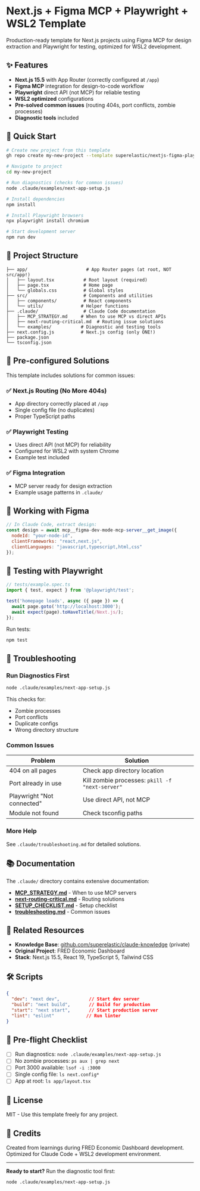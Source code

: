 # Next.js + Figma MCP + Playwright + WSL2 Template

Production-ready template for Next.js projects using Figma MCP for design extraction and Playwright for testing, optimized for WSL2 development.

## ✨ Features

- **Next.js 15.5** with App Router (correctly configured at `/app`)
- **Figma MCP** integration for design-to-code workflow
- **Playwright** direct API (not MCP) for reliable testing
- **WSL2 optimized** configurations
- **Pre-solved common issues** (routing 404s, port conflicts, zombie processes)
- **Diagnostic tools** included

## 🚀 Quick Start

```bash
# Create new project from this template
gh repo create my-new-project --template superelastic/nextjs-figma-playwright-wsl-template

# Navigate to project
cd my-new-project

# Run diagnostics (checks for common issues)
node .claude/examples/next-app-setup.js

# Install dependencies
npm install

# Install Playwright browsers
npx playwright install chromium

# Start development server
npm run dev
```

## 📁 Project Structure

```
├── app/                      # App Router pages (at root, NOT src/app!)
│   ├── layout.tsx           # Root layout (required)
│   ├── page.tsx             # Home page
│   └── globals.css          # Global styles
├── src/                     # Components and utilities
│   ├── components/          # React components
│   └── utils/              # Helper functions
├── .claude/                 # Claude Code documentation
│   ├── MCP_STRATEGY.md     # When to use MCP vs direct APIs
│   ├── next-routing-critical.md  # Routing issue solutions
│   └── examples/           # Diagnostic and testing tools
├── next.config.js          # Next.js config (only ONE!)
├── package.json
└── tsconfig.json
```

## 🔧 Pre-configured Solutions

This template includes solutions for common issues:

### ✅ Next.js Routing (No More 404s)
- App directory correctly placed at `/app`
- Single config file (no duplicates)
- Proper TypeScript paths

### ✅ Playwright Testing
- Uses direct API (not MCP) for reliability
- Configured for WSL2 with system Chrome
- Example test included

### ✅ Figma Integration
- MCP server ready for design extraction
- Example usage patterns in `.claude/`

## 🎨 Working with Figma

```javascript
// In Claude Code, extract design:
const design = await mcp__figma-dev-mode-mcp-server__get_image({
  nodeId: "your-node-id",
  clientFrameworks: "react,next.js",
  clientLanguages: "javascript,typescript,html,css"
});
```

## 🧪 Testing with Playwright

```javascript
// tests/example.spec.ts
import { test, expect } from '@playwright/test';

test('homepage loads', async ({ page }) => {
  await page.goto('http://localhost:3000');
  await expect(page).toHaveTitle(/Next.js/);
});
```

Run tests:
```bash
npm test
```

## 🐛 Troubleshooting

### Run Diagnostics First
```bash
node .claude/examples/next-app-setup.js
```

This checks for:
- Zombie processes
- Port conflicts  
- Duplicate configs
- Wrong directory structure

### Common Issues

| Problem | Solution |
|---------|----------|
| 404 on all pages | Check app directory location |
| Port already in use | Kill zombie processes: `pkill -f "next-server"` |
| Playwright "Not connected" | Use direct API, not MCP |
| Module not found | Check tsconfig paths |

### More Help
See `.claude/troubleshooting.md` for detailed solutions.

## 📚 Documentation

The `.claude/` directory contains extensive documentation:

- **[MCP_STRATEGY.md](.claude/MCP_STRATEGY.md)** - When to use MCP servers
- **[next-routing-critical.md](.claude/next-routing-critical.md)** - Routing solutions
- **[SETUP_CHECKLIST.md](.claude/SETUP_CHECKLIST.md)** - Setup checklist
- **[troubleshooting.md](.claude/troubleshooting.md)** - Common issues

## 🔗 Related Resources

- **Knowledge Base**: [github.com/superelastic/claude-knowledge](https://github.com/superelastic/claude-knowledge) (private)
- **Original Project**: FRED Economic Dashboard
- **Stack**: Next.js 15.5, React 19, TypeScript 5, Tailwind CSS

## 🛠️ Scripts

```json
{
  "dev": "next dev",           // Start dev server
  "build": "next build",       // Build for production
  "start": "next start",       // Start production server
  "lint": "eslint"            // Run linter
}
```

## 🚦 Pre-flight Checklist

- [ ] Run diagnostics: `node .claude/examples/next-app-setup.js`
- [ ] No zombie processes: `ps aux | grep next`
- [ ] Port 3000 available: `lsof -i :3000`
- [ ] Single config file: `ls next.config*`
- [ ] App at root: `ls app/layout.tsx`

## 📝 License

MIT - Use this template freely for any project.

## 🙏 Credits

Created from learnings during FRED Economic Dashboard development.
Optimized for Claude Code + WSL2 development environment.

---

**Ready to start?** Run the diagnostic tool first:
```bash
node .claude/examples/next-app-setup.js
```